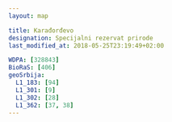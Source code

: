 ```yaml
---
layout: map

title: Karađorđevo
designation: Specijalni rezervat prirode
last_modified_at: 2018-05-25T23:19:49+02:00

WDPA: [328843]
BioRaS: [406]
geoSrbija:
  L1_183: [94]
  L1_301: [9]
  L1_302: [28]
  L1_362: [37, 38]
---
```

